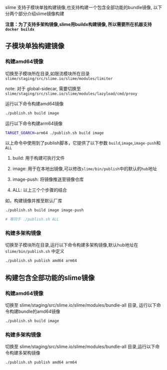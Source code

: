slime 支持子模块单独构建镜像,也支持构建一个包含全部功能的bundle镜像, 以下分两个部分介绍slime镜像构建

**注意：为了支持多架构镜像,slime用buildx构建镜像, 所以需要所在机器支持`docker buildx`**

## 子模块单独构建镜像

### 构建amd64镜像

切换至子模块所在目录,如限流模块所在目录 `slime/staging/src/slime.io/slime/modules/limiter`

note: 对于 global-sidecar, 需要切换至`slime/staging/src/slime.io/slime/modules/lazyload/cmd/proxy`

运行以下命令构建amd64镜像

```sh
./publish.sh build image
```

运行以下命令构建arm64镜像

```sh
TARGET_GOARCH=arm64 ./publish.sh build image
```

以上命令中使用到了publish脚本，它提供了以下参数 `build`,`image`,`image-push`和`ALL`

1. build: 用于构建可执行文件

2. image: 用于在本地出镜像,可以修改`slime/bin/publish`中的默认的`hub`地址

3. image-push: 将镜像推送至镜像仓库

4. ALL: 以上三个个步骤的结合

如，构建镜像并推至默认厂库

```sh
./publish.sh build image image-push

# 等同于 ./publish.sh ALL
```


### 构建多架构镜像

切换至子模块所在目录,运行以下命令构建多架构镜像,默认hub地址在 `slime/bin/publish.sh` 中定义

```sh
./publish.sh publish amd64 arm64
```

## 构建包含全部功能的slime镜像

### 构建amd64镜像

切换至 slime/staging/src/slime.io/slime/modules/bundle-all 目录, 运行以下命令构建bundle的amd64镜像


```sh
./publish.sh build image
```

### 构建多架构镜像

切换至 slime/staging/src/slime.io/slime/modules/bundle-all 目录,运行以下命令构建多架构镜像

```sh
./publish.sh publish amd64 arm64
```